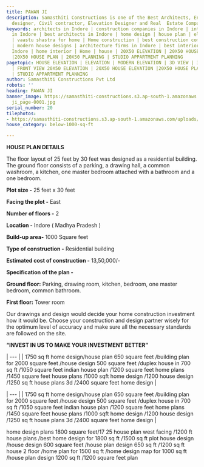 ```yaml
---
title: PAWAN JI
description: Samasthiti Constructions is one of the Best Architects, Engineer, Interior
  designer, Civil contractor, Elevation Designer and Real  Estate Companies in Indore.
keywords: architects in Indore | construction companies in Indore | interior designer
  in Indore | best architects in Indore | home design | house plan | elevation design
  | vaastu shastra for home | Home construction | best construction companies in Indore
  | modern house designs | architecture firms in Indore | best interior designer in
  Indore | home interior | Home | house | 20X50 ELEVATION | 20X50 HOUSE ELEVATION
  |20X50 HOUSE PLAN | 20X50 PLANNING | STUDIO APPARTMENT PLANNING
pagetopic: HOUSE ELEVATION | ELEVATION | MODERN ELEVATION | 3D VIEW | 3D ELEVATION
  | FRONT VIEW 20X50 ELEVATION | 20X50 HOUSE ELEVATION |20X50 HOUSE PLAN | 20X50 PLANNING
  | STUDIO APPARTMENT PLANNING
author: Samasthiti Constructions Pvt Ltd
robots: ''
heading: PAWAN JI
banner_image: https://samasthiti-constructions.s3.ap-south-1.amazonaws.com/uploads/pawan
  ji_page-0001.jpg
serial_number: 20
tilephotos:
- https://samasthiti-constructions.s3.ap-south-1.amazonaws.com/uploads/pawan ji_page-0001.jpg
house_category: below-1000-sq-ft

---
```

**HOUSE PLAN DETAILS**

The floor layout of 25 feet by 30 feet was designed as a residential building. The ground floor consists of a parking, a drawing hall, a common washroom, a kitchen, one master bedroom attached with a bathroom and a one bedroom.

**Plot size -** 25 feet x 30 feet

**Facing the plot -** East

**Number of floors -** 2

**Location -** Indore ( Madhya Pradesh )

**Build-up area-** 1000 Square feet

**Type of construction -** Residential building

**Estimated cost of construction -** 13,50,000/-

**Specification of the plan -**

**Ground floor:** Parking, drawing room, kitchen, bedroom, one master bedroom, common bathroom.

**First floor:** Tower room

Our drawings and design would decide your home construction investment how it would be. Choose your construction and design partner wisely for the optimum level of accuracy and make sure all the necessary standards are followed on the site.

**“INVEST IN US TO MAKE YOUR INVESTMENT BETTER”**

| --- |
| 1750 sq ft home design/house plan 650 square feet /building plan for 2000 square feet /house design 500 square feet /duplex house in 700 sq ft /1050 square feet indian house plan /1200 square feet home plans /1450 square feet house plans /1000 sqft home design /1200 house design /1250 sq ft house plans 3d /2400 square feet home design |

| --- |
| 1750 sq ft home design/house plan 650 square feet /building plan for 2000 square feet /house design 500 square feet /duplex house in 700 sq ft /1050 square feet indian house plan /1200 square feet home plans /1450 square feet house plans /1000 sqft home design /1200 house design /1250 sq ft house plans 3d /2400 square feet home design |

home design plans 1800 square feet/17 25 house plan west facing /1200 ft house plans /best home design for 1800 sq ft /1500 sq ft plot house design /house design 600 square feet /house plan design 650 sq ft /1200 sq ft house 2 floor /home plan for 1500 sq ft /home design map for 1000 sq ft /house plan design 1200 sq ft /1200 square feet plan